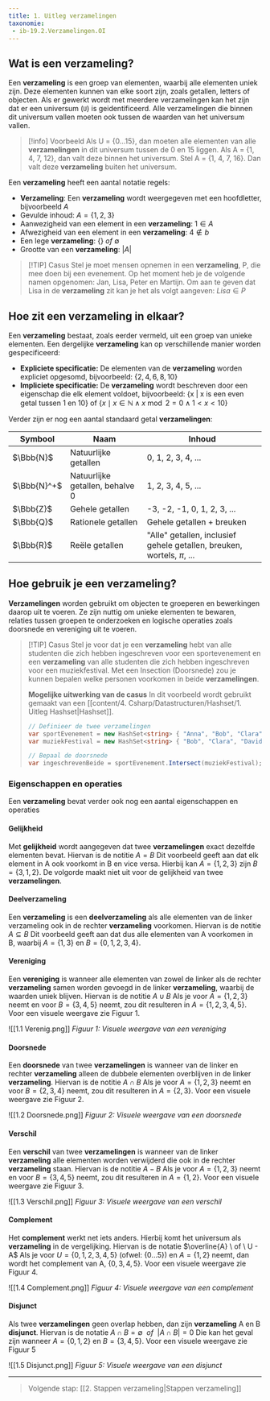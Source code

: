 ```yaml
---
title: 1. Uitleg verzamelingen
taxonomie: 
 - ib-19.2.Verzamelingen.OI
---
```


## Wat is een verzameling?
Een **verzameling** is een groep van elementen, waarbij alle elementen uniek zijn. Deze elementen kunnen van elke soort zijn, zoals getallen, letters of objecten. Als er gewerkt wordt met meerdere verzamelingen kan het zijn dat er een universum (`U`) is geidentificeerd. Alle verzamelingen die binnen dit universum vallen moeten ook tussen de waarden van het universum vallen. 

> [!info] Voorbeeld
> Als U = {0...15}, dan moeten alle elementen van alle **verzamelingen** in dit universum tussen de 0 en 15 liggen. Als A = {1, 4, 7, 12}, dan valt deze binnen het universum. Stel A = {1, 4, 7, 16}. Dan valt deze **verzameling** buiten het universum.

Een **verzameling** heeft een aantal notatie regels:
- **Verzameling**: Een **verzameling** wordt weergegeven met een hoofdletter, bijvoorbeeld $A$
- Gevulde inhoud:  $A = \{1, 2, 3\}$
- Aanwezigheid van een element in een **verzameling**: $1 \in A$
- Afwezigheid van een element in een **verzameling**: $4 \notin b$
- Een lege **verzameling**: $\{\} \ of  \ {\emptyset}$
- Grootte van een **verzameling**: $|A|$

> [!TIP] Casus
> Stel je moet mensen opnemen in een **verzameling**, P, die mee doen bij een evenement. Op het moment heb je de volgende namen opgenomen: Jan, Lisa, Peter en Martijn. Om aan te geven dat Lisa in de **verzameling** zit kan je het als volgt aangeven: $Lisa \in P$

## Hoe zit een verzameling in elkaar?
Een **verzameling** bestaat, zoals eerder vermeld, uit een groep van unieke elementen. Een dergelijke **verzameling** kan op verschillende manier worden gespecificeerd:
- **Expliciete specificatie:** De elementen van de **verzameling** worden expliciet opgesomd, bijvoorbeeld: $\{2, 4, 6, 8, 10\}$
- **Impliciete specificatie:** De **verzameling** wordt beschreven door een eigenschap die elk element voldoet, bijvoorbeeld: {x | x is een even getal tussen 1 en 10} of $\{ x \mid x\in \mathbb{N} \wedge x \bmod 2 = 0 \wedge 1 < x < 10 \}$

Verder zijn er nog een aantal standaard getal **verzamelingen**:

| Symbool     | Naam                            | Inhoud                                                                   |
| ----------- | ------------------------------- | ------------------------------------------------------------------------ |
| $\Bbb{N}$   | Natuurlijke getallen            | 0, 1, 2, 3, 4, ...                                                       |
| $\Bbb{N}^+$ | Natuurlijke getallen, behalve 0 | 1, 2, 3, 4, 5, ...                                                       |
| $\Bbb{Z}$   | Gehele getallen                 | -3, -2, -1, 0, 1, 2, 3, ...                                              |
| $\Bbb{Q}$   | Rationele getallen              | Gehele getallen + breuken                                                |
| $\Bbb{R}$   | Reële getallen                  | "Alle" getallen, inclusief gehele getallen, breuken, wortels, $\pi$, ... |

## Hoe gebruik je een verzameling?
**Verzamelingen** worden gebruikt om objecten te groeperen en bewerkingen daarop uit te voeren. Ze zijn nuttig om unieke elementen te bewaren, relaties tussen groepen te onderzoeken en logische operaties zoals doorsnede en vereniging uit te voeren.

> [!TIP] Casus
> Stel je voor dat je een **verzameling** hebt van alle studenten die zich hebben ingeschreven voor een sportevenement en een **verzameling** van alle studenten die zich hebben ingeschreven voor een muziekfestival. Μet een Insection (Doorsnede) zou je kunnen bepalen welke personen voorkomen in beide **verzamelingen**.
>
> **Mogelijke uitwerking van de casus**
> In dit voorbeeld wordt gebruikt gemaakt van een [[content/4. Csharp/Datastructuren/Hashset/1. Uitleg Hashset|Hashset]].
> ```csharp
> // Definieer de twee verzamelingen
> var sportEvenement = new HashSet<string> { "Anna", "Bob", "Clara" };
> var muziekFestival = new HashSet<string> { "Bob", "Clara", "David" };
> 
> // Bepaal de doorsnede
> var ingeschrevenBeide = sportEvenement.Intersect(muziekFestival); // ingeschrevenBeide = { "Bob", "Clara" }
> ```

### Eigenschappen en operaties
Een **verzameling** bevat verder ook nog een aantal eigenschappen en operaties

#### Gelijkheid
Met **gelijkheid** wordt aangegeven dat twee **verzamelingen** exact dezelfde elementen bevat. Hiervan is de notitie $A = B$
Dit voorbeeld geeft aan dat elk element in A ook voorkomt in B en vice versa. Hierbij kan $A = \{1, 2, 3\}$ zijn $B = \{3, 1, 2\}$. De volgorde maakt niet uit voor de gelijkheid van twee **verzamelingen**.

#### Deelverzameling
Een **verzameling** is een **deelverzameling** als alle elementen van de linker verzameling ook in de rechter **verzameling** voorkomen. Hiervan is de notitie $A \subseteq B$ Dit voorbeeld geeft aan dat dus alle elementen van A voorkomen in B, waarbij $A = \{1, 3\}$ en $B = \{0, 1, 2, 3, 4\}$.

#### Vereniging
Een **vereniging** is wanneer alle elementen van zowel de linker als de rechter **verzameling** samen worden gevoegd in de linker **verzameling**, waarbij de waarden uniek blijven. Hiervan is de notitie $A \cup B$
Als je voor $A = \{1, 2, 3\}$ neemt en voor $B = \{3, 4, 5\}$ neemt, zou dit resulteren in $A = \{1, 2, 3, 4, 5\}$. Voor een visuele weergave zie Figuur 1.

![[1.1 Verenig.png]]
*Figuur 1: Visuele weergave van een vereniging*

#### Doorsnede
Een **doorsnede** van twee **verzamelingen** is wanneer van de linker en rechter **verzameling** alleen de dubbele elementen overblijven in de linker **verzameling**. Hiervan is de notitie $A \cap B$
Als je voor $A = \{1, 2, 3\}$ neemt en voor $B = \{2, 3, 4\}$ neemt, zou dit resulteren in $A = \{2, 3\}$. Voor een visuele weergave zie Figuur 2.

![[1.2 Doorsnede.png]]
*Figuur 2: Visuele weergave van een doorsnede*

#### Verschil
Een **verschil** van twee **verzamelingen** is wanneer van de linker **verzameling** alle elementen worden verwijderd die ook in de rechter **verzameling** staan. Hiervan is de notitie $A - B$
Als je voor $A = \{1, 2, 3\}$ neemt en voor $B = \{3, 4, 5\}$ neemt, zou dit resulteren in $A = \{1, 2\}$. Voor een visuele weergave zie Figuur 3.

![[1.3 Verschil.png]]
*Figuur 3: Visuele weergave van een verschil*

#### Complement
Het **complement** werkt net iets anders. Hierbij komt het universum als **verzameling** in de vergelijking. Hiervan is de notatie $\overline{A} \ of \ U - A$
Als je voor $U = \{0, 1, 2, 3, 4, 5\}$ (ofwel: $\{0 ... 5\}$) en $A = \{1, 2\}$ neemt, dan wordt het complement van A, $\{0, 3, 4, 5\}$. Voor een visuele weergave zie Figuur 4.

![[1.4 Complement.png]]
*Figuur 4: Visuele weergave van een complement*

#### Disjunct
Als twee **verzamelingen** geen overlap hebben, dan zijn **verzameling** A en B **disjunct**. Hiervan is de notatie $A \cap B = {\emptyset} \ \ of \ \ |A \cap B| = 0$
Die kan het geval zijn wanneer $A = \{0, 1, 2\}$ en $B = \{3, 4, 5\}$. Voor een visuele weergave zie Figuur 5

![[1.5 Disjunct.png]]
*Figuur 5: Visuele weergave van een disjunct*

---

> Volgende stap: [[2. Stappen verzameling|Stappen verzameling]]

